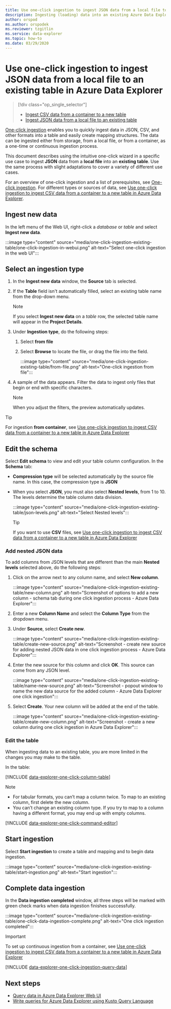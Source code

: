 ```yaml
---
title: Use one-click ingestion to ingest JSON data from a local file to an existing table in Azure Data Explorer
description: Ingesting (loading) data into an existing Azure Data Explorer table simply, using one-click ingestion.
author: orspod
ms.author: orspodek
ms.reviewer: tzgitlin
ms.service: data-explorer
ms.topic: how-to
ms.date: 03/29/2020
---
```


# Use one-click ingestion to ingest JSON data from a local file to an existing table in Azure Data Explorer


> [!div class="op_single_selector"]
> * [Ingest CSV data from a container to a new table](one-click-ingestion-new-table.md)
> * [Ingest JSON data from a local file to an existing table](one-click-ingestion-existing-table.md)

[One-click ingestion](ingest-data-one-click.md) enables you to quickly ingest data in JSON, CSV, and other formats into a table and easily create mapping structures. The data can be ingested either from storage, from a local file, or from a container, as a one-time or continuous ingestion process.  

This document describes using the intuitive one-click wizard in a specific use case to ingest **JSON** data from a **local file** into an **existing table**. Use the same process with slight adaptations to cover a variety of different use cases.

For an overview of one-click ingestion and a list of prerequisites, see [One-click ingestion](ingest-data-one-click.md).
For different types or sources of data, see [Use one-click ingestion to ingest CSV data from a container to a new table in Azure Data Explorer](one-click-ingestion-new-table.md).

## Ingest new data

In the left menu of the Web UI, right-click a *database* or *table* and select **Ingest new data**.

   :::image type="content" source="media/one-click-ingestion-existing-table/one-click-ingestion-in-webui.png" alt-text="Select one-click ingestion in the web UI":::
 
## Select an ingestion type

1. In the **Ingest new data** window, the **Source** tab is selected.

1. If the **Table** field isn't automatically filled, select an existing table name from the drop-down menu.

    > [!NOTE]
    > If you select **Ingest new data** on a *table* row, the selected table name will appear in the **Project Details**.

1. Under **Ingestion type**, do the following steps:

   1. Select **from file**  
   1. Select **Browse** to locate the file, or drag the file into the field.
    
      :::image type="content" source="media/one-click-ingestion-existing-table/from-file.png" alt-text="One-click ingestion from file":::

 1. A sample of the data appears. Filter the data to ingest only files that begin or end with specific characters. 

    >[!NOTE] 
    >When you adjust the filters, the preview automatically updates.
  
> [!TIP]
> For ingestion **from container**, see [Use one-click ingestion to ingest CSV data from a container to a new table in Azure Data Explorer](one-click-ingestion-new-table.md#select-an-ingestion-type)

## Edit the schema

Select **Edit schema** to view and edit your table column configuration. In the **Schema** tab:

   * **Compression type** will be selected automatically by the source file name. In this case, the compression type is **JSON**
        
   * When you select  **JSON**, you must also select **Nested levels**, from 1 to 10. The levels determine the table column data division.

        :::image type="content" source="media/one-click-ingestion-existing-table/json-levels.png" alt-text="Select Nested levels":::
    
       > [!TIP]
       > If you want to use **CSV** files, see [Use one-click ingestion to ingest CSV data from a container to a new table in Azure Data Explorer](one-click-ingestion-new-table.md#edit-the-schema)

### Add nested JSON data 

To add columns from JSON levels that are different than the main **Nested levels** selected above, do the following steps:

1. Click on the arrow next to any column name, and select **New column**.

    :::image type="content" source="media/one-click-ingestion-existing-table/new-column.png" alt-text="Screenshot of options to add a new column - schema tab during one click ingestion process - Azure Data Explorer":::

1. Enter a new **Column Name** and select the **Column Type** from the dropdown menu.
1. Under **Source**, select **Create new**.

    :::image type="content" source="media/one-click-ingestion-existing-table/create-new-source.png" alt-text="Screenshot - create new source for adding nested JSON data in one click ingestion process - Azure Data Explorer":::

1. Enter the new source for this column and click **OK**. This source can come from any JSON level.

    :::image type="content" source="media/one-click-ingestion-existing-table/name-new-source.png" alt-text="Screenshot - popout window to name the new data source for the added column - Azure Data Explorer one click ingestion":::

1. Select **Create**. Your new column will be added at the end of the table.

    :::image type="content" source="media/one-click-ingestion-existing-table/create-new-column.png" alt-text="Screenshot - create a new column during one click ingestion in Azure Data Explorer":::

### Edit the table 

When ingesting data to an existing table, you are more limited in the changes you may make to the table.

In the table: 

[!INCLUDE [data-explorer-one-click-column-table](includes/data-explorer-one-click-column-table.md)]

> [!NOTE]
> * For tabular formats, you can’t map a column twice. To map to an existing column, first delete the new column.
> * You can’t change an existing column type. If you try to map to a column having a different format, you may end up with empty columns.

[!INCLUDE [data-explorer-one-click-command-editor](includes/data-explorer-one-click-command-editor.md)]

## Start ingestion

Select **Start ingestion** to create a table and mapping and to begin data ingestion.

:::image type="content" source="media/one-click-ingestion-existing-table/start-ingestion.png" alt-text="Start ingestion":::

## Complete data ingestion

In the **Data ingestion completed** window, all three steps will be marked with green check marks when data ingestion finishes successfully.

:::image type="content" source="media/one-click-ingestion-existing-table/one-click-data-ingestion-complete.png" alt-text="One click ingestion completed":::

> [!IMPORTANT]
> To set up continuous ingestion from a container, see [Use one-click ingestion to ingest CSV data from a container to a new table in Azure Data Explorer](one-click-ingestion-new-table.md#create-continuous-ingestion-for-container)

[!INCLUDE [data-explorer-one-click-ingestion-query-data](includes/data-explorer-one-click-ingestion-query-data.md)]

## Next steps

* [Query data in Azure Data Explorer Web UI](web-query-data.md)
* [Write queries for Azure Data Explorer using Kusto Query Language](write-queries.md)

